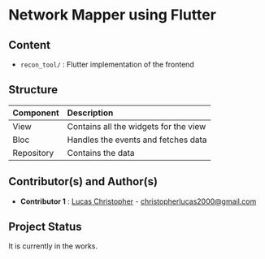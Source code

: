 # Network Mapper using Flutter

## Content

* `recon_tool/` : Flutter implementation of the frontend

## Structure

| Component | Description |
| :--- | :--- |
| View | Contains all the widgets for the view |
| Bloc | Handles the events and fetches data |
| Repository | Contains the data |

## Contributor(s) and Author(s)

* **Contributor 1** : [Lucas Christopher](https://github.com/ChrisLucas02) - christopherlucas2000@gmail.com

## Project Status

 It is currently in the works.
